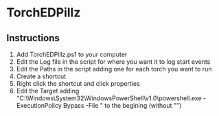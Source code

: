 # TorchEDPillz
## Instructions

1. Add TorchEDPillz.ps1 to your computer
2. Edit the Log file in the script for where you want it to log start events
3. Edit the Paths in the script adding one for each torch you want to run
4. Create a shortcut 
5. Right click the shortcut and click properties
6. Edit the Target adding "C:\Windows\System32\WindowsPowerShell\v1.0\powershell.exe -ExecutionPolicy Bypass -File " to the begining (without "")
